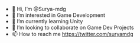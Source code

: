 - 👋 Hi, I’m @Surya-mdg
- 👀 I’m interested in Game Development
- 🌱 I’m currently learning Unity
- 💞️ I’m looking to collaborate on Game Dev Projects
- 📫 How to reach me https://twitter.com/suryamdg

<!---
Surya-mdg/Surya-mdg is a ✨ special ✨ repository because its `README.md` (this file) appears on your GitHub profile.
You can click the Preview link to take a look at your changes.
--->
